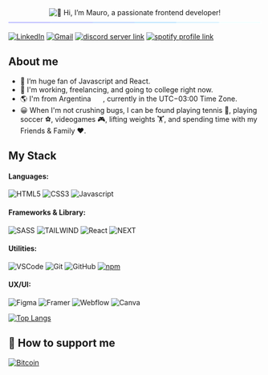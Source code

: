 <div align="center">
<img src="https://readme-typing-svg.demolab.com?font=Operator+Mono&size=27&duration=2800&pause=2000&color=FAFAFA&center=true&vCenter=true&width=800&lines=Hey%2C+I'm+Mauro%2C+a+passionate+frontend+developer!" 
alt="👋 Hi, I’m Mauro, a passionate frontend developer!"/>
</div>
<img  src="/borderseperator.gif">



[![LinkedIn](https://custom-icon-badges.demolab.com/badge/LinkedIn-0A66C2?style=for-the-badge&logo=linkedin-white&logoColor=fff)](https://linkedin.com/in/mauro-florio)
[![Gmail](https://img.shields.io/badge/Gmail-D14836?style=for-the-badge&logo=gmail&logoColor=white)](mailto:mau.florio@gmail.com)
[![discord server link](https://img.shields.io/badge/Discord-7289DA?style=for-the-badge&logo=discord&logoColor=white)](https://discord.gg/RQaGYq9c)
[![spotify profile link](https://img.shields.io/badge/Spotify-1ED760?&style=for-the-badge&logo=spotify&logoColor=white)](https://open.spotify.com/user/mauu5?si=5032ca18136745c2)

## About me
- 👀 I’m huge fan of Javascript and React.
- 🌱 I'm working, freelancing, and going to college right now.
- 🌎 I'm from Argentina <img src="https://upload.wikimedia.org/wikipedia/commons/1/1a/Flag_of_Argentina.svg" width="20" height="15">, currently in the UTC−03:00 Time Zone.
- 😀 When I'm not crushing bugs, I can be found playing tennis 🎾, playing soccer ⚽, videogames 🎮, lifting weights 🏋️, and spending time with my Friends & Family ❤️.

<!--![mauflorio's GitHub stats](https://github-readme-stats.vercel.app/api?username=carobima&theme=darcula&show_icons=true) -->

## My Stack

#### Languages:
![HTML5](https://img.shields.io/badge/-HTML5-E34F26?style=flat&logo=html5&logoColor=white)
![CSS3](https://img.shields.io/badge/-CSS3-1572B6?style=flat&logo=css3)
![Javascript](https://img.shields.io/badge/-JavaScript-EDD222?style=flat&logo=javascript&logoColor=white)

#### Frameworks & Library:
![SASS](https://img.shields.io/badge/-Sass-CC6699?style=flat&logo=sass&logoColor=white)
![TAILWIND](https://img.shields.io/badge/-Tailwindcss-06B6D4?style=flat&logo=tailwindcss&logoColor=white)
![React](https://img.shields.io/badge/React-61DAFB?style=flat&logo=react&logoColor=white)
![NEXT](https://img.shields.io/badge/Next.js-000000?style=flat&logo=nextdotjs&logoColor=white)


#### Utilities:
![VSCode](https://img.shields.io/badge/-VSCode-007ACC?style=flat&logo=visual-studio-code&logoColor=white)
![Git](https://img.shields.io/badge/-Git-F05032?style=flat&logo=git&logoColor=white)
![GitHub](https://img.shields.io/badge/-Github-181717?style=flat&logo=github&logoColor=white)
[![npm](https://img.shields.io/badge/npm-CB3837?logo=npm&logoColor=fff)](#)

#### UX/UI:
![Figma](https://img.shields.io/badge/-Figma-F24E1E?style=flat&logo=figma&logoColor=white)
![Framer](https://img.shields.io/badge/-Framer-0055FF?style=flat&logo=framer&logoColor=white)
![Webflow](https://img.shields.io/badge/-Webflow-146EF5?style=flat&logo=webflow&logoColor=white)
![Canva](https://img.shields.io/badge/-Canva-00C4CC?style=flat&logo=Canva&logoColor=white)

[![Top Langs](https://github-readme-stats.vercel.app/api/top-langs/?username=mauflorio&layout=compact)](https://github.com/mauflorio/github-readme-stats)

## 💸 How to support me

[![Bitcoin](https://img.shields.io/badge/Bitcoin-FF9900?style=for-the-badge&logo=bitcoin&logoColor=white)](https://www.blockchain.com/btc/address/36tWTcdkAR5EhKNrWEwjJydqpggNrW3zrM)

<!---
Mauflorio/Mauflorio is a ✨ special ✨ repository because its `README.md` (this file) appears on your GitHub profile.
You can click the Preview link to take a look at your changes.
--->
